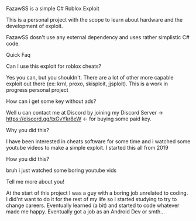 FazawSS is a simple C# Roblox Exploit

This is a personal project with the scope to learn about hardware and the development of exploit.

FazawSS dosn't use any external dependency and uses rather simplistic C# code.

Quick Faq

Can I use this exploit for roblox cheats?

Yes you can, but you shouldn't. There are a lot of other more capable exploit out there (ex: krnl, proxo, skisploit, jjsploit). This is a work in progress personal project

How can i get some key without ads?

Well u can contact me at Discord by joining my Discord Server -> https://discord.gg/txGvYkr8eW <- for buying some paid key.

Why you did this?

I have been interested in cheats software for some time and i watched some youtube videos to make a simple exploit. I started this all from 2019

How you did this?

bruh i just watched some boring youtube vids

Tell me more about you!

At the start of this project I was a guy with a boring job unrelated to coding. I did'nt want to do it for the rest of my life so I started studying to try to change careers. Eventually learned (a bit) and started to code whatever made me happy. Eventually got a job as an Android Dev or smth...
